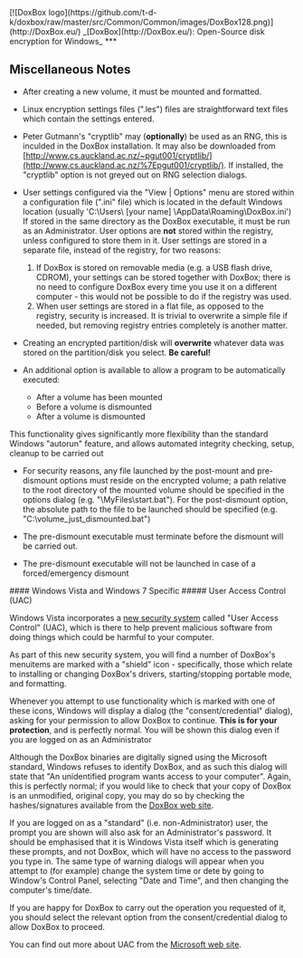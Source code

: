 

<meta content="text/html; charset=UTF-8" http-equiv="Content-Type">
<meta name="keywords" content="disk encryption, security, transparent, AES, plausible deniability, virtual drive, Linux, MS Windows, portable, USB drive, partition">
<meta name="description" content="DoxBox: An Open-Source transparent encryption program for PCs. With this software, you can create one or more &quot;DoxBoxes&quot; on your PC - which appear as disks, anything written to these disks is automatically encrypted before being stored on your hard drive.">

<meta name="author" content="Sarah Dean">
<meta name="copyright" content="Copyright 2004, 2005, 2006, 2007, 2008 Sarah Dean">


<TITLE>Miscellaneous Notes: PC Version Specific</TITLE>

<link href="https://raw.githubusercontent.com/t-d-k/doxbox/master/docs/styles_common.css" rel="stylesheet" type="text/css">


<link rel="shortcut icon" href="https://github.com/t-d-k/doxbox/raw/master/src/Common/Common/images/DoxBox.ico" type="image/x-icon">

<SPAN CLASS="master_link">
[![DoxBox logo](https://github.com/t-d-k/doxbox/raw/master/src/Common/Common/images/DoxBox128.png)](http://DoxBox.eu/)
</SPAN>
<SPAN CLASS="master_title">
_[DoxBox](http://DoxBox.eu/): Open-Source disk encryption for Windows_
</SPAN>
***

      
            

## Miscellaneous Notes



* After creating a new volume, it must be mounted and formatted. 
* Linux encryption settings files (".les") files are straightforward text files which contain the settings entered.
* Peter Gutmann's "cryptlib" may (**optionally**) be used as an RNG, this is inculded in the DoxBox installation. It may also be downloaded from [http://www.cs.auckland.ac.nz/~pgut001/cryptlib/](http://www.cs.auckland.ac.nz/%7Epgut001/cryptlib/). 
If installed, the "cryptlib" option is not greyed out on RNG selection dialogs.
* User settings configured via the "View | Options" menu are stored within a configuration file (".ini" file) which is located in the default Windows location (usually 'C:\Users\ [your name] \AppData\Roaming\DoxBox.ini') If stored in the same directory as the DoxBox executable, it must be run as an Administrator. User options are **not** stored within the registry, unless configured to store them in it. User settings are stored in a separate file, instead of the registry, for two reasons:
   
    1. If DoxBox is stored on removable media (e.g. a USB flash drive, CDROM), your settings can be stored together with DoxBox; there is no need to configure DoxBox every time you use it on a different computer - this would not be possible to do if the registry was used.
    2. When user settings are stored in a flat file, as opposed to the registry, security is increased. It is trivial to overwrite a simple file if needed, but
removing registry entries completely is another matter.

* Creating an encrypted partition/disk will **overwrite** whatever data was stored on the partition/disk you select. **Be careful!**
* An additional option is available to allow a program to be automatically executed:
  
    * After a volume has been mounted
    * Before a volume is dismounted
    * After a volume is dismounted

This functionality gives significantly more flexibility than the standard Windows "autorun" feature, and allows automated integrity checking, setup, cleanup to be carried out

* For security reasons, any file launched by the post-mount and pre-dismount options must reside on the encrypted volume; a path relative to the root directory of the mounted volume should be specified in the options dialog (e.g. "\MyFiles\start.bat").
For the post-dismount option, the absolute path to the file to be launched should be specified (e.g. "C:\volume_just_dismounted.bat")

* The pre-dismount executable must terminate before the dismount will be carried out.
* The pre-dismount executable will not be launched in case of a forced/emergency dismount


<A NAME="level_4_heading_1">
#### Windows Vista and Windows 7 Specific
</A>
##### User Access Control (UAC)

Windows Vista incorporates a [new security system](http://www.microsoft.com/windows/products/windowsvista/features/details/useraccountcontrol.mspx) called "User Access Control" (UAC), which is there to help prevent malicious software from doing things which could be harmful to your computer.

As part of this new security system, you will find a number of DoxBox's menuitems are marked with a "shield" icon - specifically, those which
relate to installing or changing DoxBox's drivers, starting/stopping portable mode, and formatting.

Whenever you attempt to use functionality which is marked with one of these icons, Windows will display a dialog (the "consent/credential" dialog), asking for your permission to allow DoxBox to continue. **This is for your protection**, and is perfectly normal. You will be shown this dialog even if you are logged on as an Administrator

Although the DoxBox binaries are digitally signed using the Microsoft standard, Windows refuses to identify DoxBox, and as such this dialog will state that "An unidentified program wants access to your computer". Again, this is perfectly normal; if you would like to check that your copy of DoxBox is an unmodified, original copy, you may do so by checking the hashes/signatures available from the [DoxBox web site](http://DoxBox.eu/).

If you are logged on as a "standard" (i.e. non-Administrator) user, the prompt you are shown will also ask for an Administrator's password. It should be emphasised that it is Windows Vista itself which is generating these prompts, and not DoxBox, which will have no access to the password you type in. The same type of warning dialogs will  appear when you attempt to (for example) change the system time or dete by going to Window's Control Panel, selecting "Date and Time", and then changing the computer's time/date.

If you are happy for DoxBox to carry out the operation you requested of it, you should select the relevant option from the consent/credential dialog to allow DoxBox to proceed.

You can find out more about UAC from the [Microsoft web site](http://technet.microsoft.com/en-us/windowsvista/aa906022.aspx).



